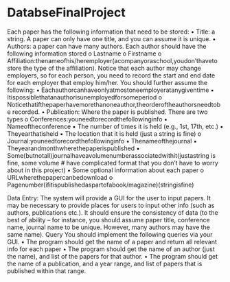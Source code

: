 # DatabseFinalProject
Each paper has the following information that need to be stored:
• Title: a string. A paper can only have one title, and you can assume it is unique.
• Authors: a paper can have many authors. Each author should have the following information
stored
o Lastname
o Firstname
o Affiliation:thenameofhis/heremployer(acompanyoraschool,youdon’thaveto
store the type of the affiliation). Notice that each author may change employers, so for each person, you need to record the start and end date for each employer that employ him/her. You should further assume the following:
▪ Eachauthorcanhaveonlyatmostoneemployeratanygiventime
▪ Itispossiblethatanauthorisunemployedforsomeperiod
o Noticethatifthepaperhavemorethanoneauthor,theorderoftheauthorsneedtobe
recorded.
• Publication: Where the paper is published. There are two types
o Conferences:youneedtorecordthefollowinginfo ▪ Nameoftheconference
▪ The number of times it is held (e.g., 1st, 17th, etc.) ▪ Theyearthatisheld
▪ The location that it is held (just a string is fine)
o Journal:youneedtorecordthefollowinginfo
▪ Thenameofthejournal
▪ Theyearandmonthwherethepaperispublished
▪ Some(butnotall)journalhaveavolumenumberassociatedwithit(justastring
is fine, some volume # have complicated format that you don’t have to worry
about in this project)
• Some optional information about each paper
o URLwherethepapercanbedownload
o Pagenumber(ifitispublishedaspartofabook/magazine)(stringisfine)

Data Entry:
The system will provide a GUI for the user to input papers. It may be necessary to provide places for users to input other info (such as authors, publications etc.). It should ensure the consistency of data (to the best of ability – for instance, you should assume paper title, conference name, journal name to be unique. However, many authors may have the same name).
Query
You should implement the following queries via your GUI.
• The program should get the name of a paper and return all relevant info for each paper
• The program should get the name of an author (just the name), and list of the papers for that
author.
• The program should get the name of a publication, and a year range, and list of papers that is
published within that range.
